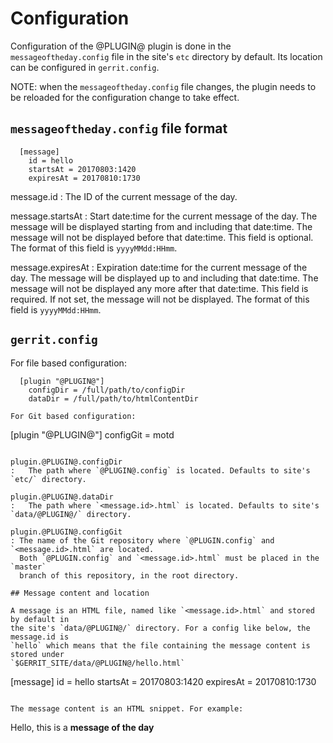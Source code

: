 # Configuration

Configuration of the @PLUGIN@ plugin is done in the `messageoftheday.config`
file in the site's `etc` directory by default. Its location can be configured
in `gerrit.config`.

NOTE: when the `messageoftheday.config` file changes, the plugin needs to
be reloaded for the configuration change to take effect.

## `messageoftheday.config` file format

```
  [message]
    id = hello
    startsAt = 20170803:1420
    expiresAt = 20170810:1730
```

message.id
:	The ID of the current message of the day.

message.startsAt
:	Start date:time for the current message of the day. The message will be
	displayed starting from and including that date:time. The message will not
	be displayed before that date:time. This field is optional.
	The format of this field is `yyyyMMdd:HHmm`.

message.expiresAt
:	Expiration date:time for the current message of the day. The message will be
	displayed up to and including that date:time. The message will not be displayed
	any more after that date:time. This field is required. If not set, the message
	will not be displayed.
	The format of this field is `yyyyMMdd:HHmm`.

## `gerrit.config`
For file based configuration:
```
  [plugin "@PLUGIN@"]
    configDir = /full/path/to/configDir
    dataDir = /full/path/to/htmlContentDir

For Git based configuration:
```
  [plugin "@PLUGIN@"]
    configGit = motd
```

plugin.@PLUGIN@.configDir
:	The path where `@PLUGIN@.config` is located. Defaults to site's `etc/` directory.

plugin.@PLUGIN@.dataDir
:	The path where `<message.id>.html` is located. Defaults to site's `data/@PLUGIN@/` directory.

plugin.@PLUGIN@.configGit
: The name of the Git repository where `@PLUGIN.config` and `<message.id>.html` are located.
  Both `@PLUGIN.config` and `<message.id>.html` must be placed in the `master`
  branch of this repository, in the root directory.

## Message content and location

A message is an HTML file, named like `<message.id>.html` and stored by default in
the site's `data/@PLUGIN@/` directory. For a config like below, the message.id is
`hello` which means that the file containing the message content is stored under
`$GERRIT_SITE/data/@PLUGIN@/hello.html`

```
  [message]
    id = hello
    startsAt = 20170803:1420
    expiresAt = 20170810:1730
```

The message content is an HTML snippet. For example:

```
  Hello, this is a <b>message of the day</b>
```
